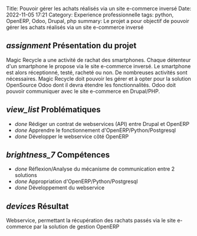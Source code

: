 Title: Pouvoir gérer les achats réalisés via un site e-commerce inversé 
Date: 2022-11-05 17:21
Category: Experience professionnelle
tags: python, OpenERP, Odoo, Drupal, php
summary: Le projet a pour objectif de pouvoir gérer les achats réalisés via un site e-commerce inversé

## <i class="medium material-icons">assignment</i> Présentation du projet

Magic Recycle a une activité de rachat des smartphones. Chaque détenteur d'un smartphone le propose via le site e-commerce inversé.
Le smartphone est alors réceptionné, testé, racheté ou non. De nombreuses activités sont nécessaires.
Magic Recycle doit pouvoir les gérer et à opter pour la solution OpenSource Odoo dont il devra étendre les fonctionnalités.
Odoo doit pouvoir communiquer avec le site e-commerce en Drupal/PHP. 

## <i class="medium material-icons">view_list</i> Problématiques

 - <i class="tiny material-icons">done</i> Rédiger un contrat de webservices (API) entre Drupal et OpenERP
 - <i class="tiny material-icons">done</i> Apprendre le fonctionnement d'OpenERP/Python/Postgresql
 - <i class="tiny material-icons">done</i> Développer le webservice côté OpenERP

## <i class="medium material-icons">brightness_7</i> Compétences 

- <i class="tiny material-icons">done</i> Réflexion/Analyse du mécanisme de communication entre 2 solutions
- <i class="tiny material-icons">done</i> Appropriation d'OpenERP/Python/Postgresql
- <i class="tiny material-icons">done</i> Développement du webservice

## <i class="medium material-icons">devices</i> Résultat

Webservice, permettant la récupération des rachats passés via le site e-commerce par la solution de gestion OpenERP 


